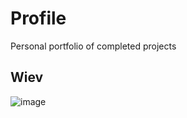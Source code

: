 # Profile

Personal portfolio of completed projects

## Wiev
![image](https://user-images.githubusercontent.com/58452664/199779650-be46007e-4a53-47d9-a0ea-3604571de52b.png)
